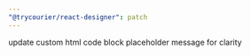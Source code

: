 ```yaml
---
"@trycourier/react-designer": patch
---
```


update custom html code block placeholder message for clarity
